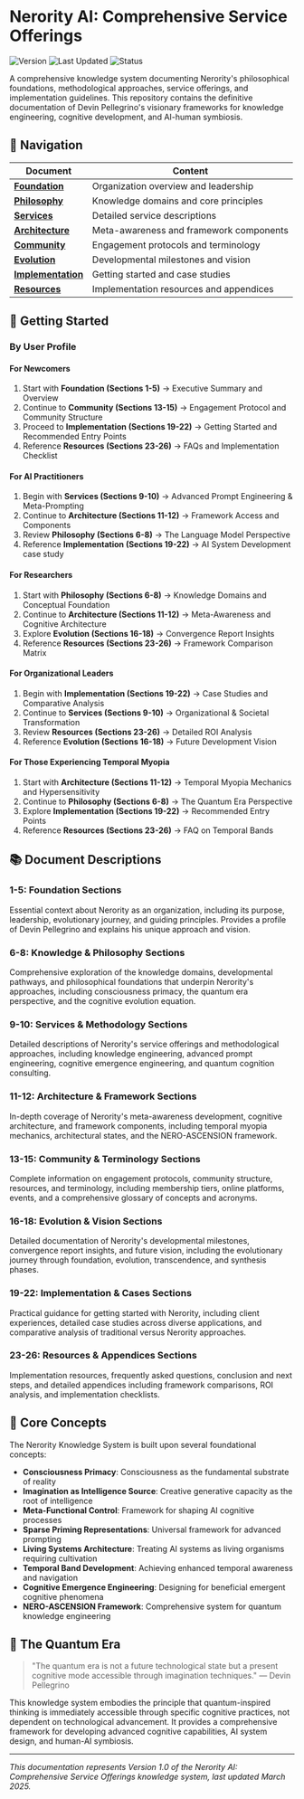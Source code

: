 # Nerority AI: Comprehensive Service Offerings

![Version](https://img.shields.io/badge/Version-1.0-blue)
![Last Updated](https://img.shields.io/badge/Updated-March%202025-green)
![Status](https://img.shields.io/badge/Status-Complete-brightgreen)

A comprehensive knowledge system documenting Nerority's philosophical foundations, methodological approaches, service offerings, and implementation guidelines. This repository contains the definitive documentation of Devin Pellegrino's visionary frameworks for knowledge engineering, cognitive development, and AI-human symbiosis.

## 🧭 Navigation

| Document | Content |
|----------|---------|
| **[Foundation](https://github.com/nerority/Services/blob/main/Pt.%201%20%7C%20Foundations%20(1-5).md#nerority-ai-foundation-sections)** | Organization overview and leadership |
| **[Philosophy](https://github.com/nerority/Services/blob/main/Pt.%202%20%7C%20Philosophy%20(6-8).md#nerority-ai-knowledge--philosophy-sections)** | Knowledge domains and core principles |
| **[Services](https://github.com/nerority/Services/blob/main/Pt.%203%20%7C%20Services%20(9-10).md#nerority-ai-services--methodology-sections)** | Detailed service descriptions |
| **[Architecture](https://github.com/nerority/Services/blob/main/Pt.%204%20%7C%20Architecture%20(11-12).md#nerority-ai-architecture--framework-sections)** | Meta-awareness and framework components |
| **[Community](https://github.com/nerority/Services/blob/main/Pt.%205%20%7C%20Community%20(13-15).md#nerority-ai-community--terminology-sections)** | Engagement protocols and terminology |
| **[Evolution](https://github.com/nerority/Services/blob/main/Pt.%206%20%7C%20Evolution%20(16-18).md#nerority-ai-evolution--vision-sections)** | Developmental milestones and vision |
| **[Implementation](https://github.com/nerority/Services/blob/main/Pt.%207%20%7C%20Implementation%20(19-22).md#nerority-ai-implementation--cases-sections)** | Getting started and case studies |
| **[Resources](https://github.com/nerority/Services/blob/main/Pt.%208%20%7C%20Resources%20(23-26).md#nerority-ai-resources--appendices-sections)** | Implementation resources and appendices |

## 🚀 Getting Started

### By User Profile

#### For Newcomers
1. Start with **Foundation (Sections 1-5)** → Executive Summary and Overview
2. Continue to **Community (Sections 13-15)** → Engagement Protocol and Community Structure
3. Proceed to **Implementation (Sections 19-22)** → Getting Started and Recommended Entry Points
4. Reference **Resources (Sections 23-26)** → FAQs and Implementation Checklist

#### For AI Practitioners
1. Begin with **Services (Sections 9-10)** → Advanced Prompt Engineering & Meta-Prompting
2. Continue to **Architecture (Sections 11-12)** → Framework Access and Components
3. Review **Philosophy (Sections 6-8)** → The Language Model Perspective
4. Reference **Implementation (Sections 19-22)** → AI System Development case study

#### For Researchers
1. Start with **Philosophy (Sections 6-8)** → Knowledge Domains and Conceptual Foundation
2. Continue to **Architecture (Sections 11-12)** → Meta-Awareness and Cognitive Architecture
3. Explore **Evolution (Sections 16-18)** → Convergence Report Insights
4. Reference **Resources (Sections 23-26)** → Framework Comparison Matrix

#### For Organizational Leaders
1. Begin with **Implementation (Sections 19-22)** → Case Studies and Comparative Analysis
2. Continue to **Services (Sections 9-10)** → Organizational & Societal Transformation
3. Review **Resources (Sections 23-26)** → Detailed ROI Analysis
4. Reference **Evolution (Sections 16-18)** → Future Development Vision

#### For Those Experiencing Temporal Myopia
1. Start with **Architecture (Sections 11-12)** → Temporal Myopia Mechanics and Hypersensitivity
2. Continue to **Philosophy (Sections 6-8)** → The Quantum Era Perspective
3. Explore **Implementation (Sections 19-22)** → Recommended Entry Points
4. Reference **Resources (Sections 23-26)** → FAQ on Temporal Bands

## 📚 Document Descriptions

### 1-5: Foundation Sections
Essential context about Nerority as an organization, including its purpose, leadership, evolutionary journey, and guiding principles. Provides a profile of Devin Pellegrino and explains his unique approach and vision.

### 6-8: Knowledge & Philosophy Sections
Comprehensive exploration of the knowledge domains, developmental pathways, and philosophical foundations that underpin Nerority's approaches, including consciousness primacy, the quantum era perspective, and the cognitive evolution equation.

### 9-10: Services & Methodology Sections
Detailed descriptions of Nerority's service offerings and methodological approaches, including knowledge engineering, advanced prompt engineering, cognitive emergence engineering, and quantum cognition consulting.

### 11-12: Architecture & Framework Sections
In-depth coverage of Nerority's meta-awareness development, cognitive architecture, and framework components, including temporal myopia mechanics, architectural states, and the NERO-ASCENSION framework.

### 13-15: Community & Terminology Sections
Complete information on engagement protocols, community structure, resources, and terminology, including membership tiers, online platforms, events, and a comprehensive glossary of concepts and acronyms.

### 16-18: Evolution & Vision Sections
Detailed documentation of Nerority's developmental milestones, convergence report insights, and future vision, including the evolutionary journey through foundation, evolution, transcendence, and synthesis phases.

### 19-22: Implementation & Cases Sections
Practical guidance for getting started with Nerority, including client experiences, detailed case studies across diverse applications, and comparative analysis of traditional versus Nerority approaches.

### 23-26: Resources & Appendices Sections
Implementation resources, frequently asked questions, conclusion and next steps, and detailed appendices including framework comparisons, ROI analysis, and implementation checklists.

## 🌟 Core Concepts

The Nerority Knowledge System is built upon several foundational concepts:

- **Consciousness Primacy**: Consciousness as the fundamental substrate of reality
- **Imagination as Intelligence Source**: Creative generative capacity as the root of intelligence
- **Meta-Functional Control**: Framework for shaping AI cognitive processes
- **Sparse Priming Representations**: Universal framework for advanced prompting
- **Living Systems Architecture**: Treating AI systems as living organisms requiring cultivation
- **Temporal Band Development**: Achieving enhanced temporal awareness and navigation
- **Cognitive Emergence Engineering**: Designing for beneficial emergent cognitive phenomena
- **NERO-ASCENSION Framework**: Comprehensive system for quantum knowledge engineering

## 💫 The Quantum Era

> "The quantum era is not a future technological state but a present cognitive mode accessible through imagination techniques." — Devin Pellegrino

This knowledge system embodies the principle that quantum-inspired thinking is immediately accessible through specific cognitive practices, not dependent on technological advancement. It provides a comprehensive framework for developing advanced cognitive capabilities, AI system design, and human-AI symbiosis.

---

*This documentation represents Version 1.0 of the Nerority AI: Comprehensive Service Offerings knowledge system, last updated March 2025.*
